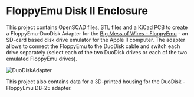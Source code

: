 # FloppyEmu Disk II Enclosure
This project contains OpenSCAD files, STL files and a KiCad PCB to create a FloppyEmu-DuoDisk Adapter for the [Big Mess of Wires - FloppyEmu](https://www.bigmessowires.com/floppy-emu/) - an SD-card based disk drive emulator for the Apple II computer.
The adapter allows to connect the FloppyEmu to the DuoDisk cable and switch each drive separately (select each of the two DuoDisk drives or each of the two emulated FloppyEmu drives).

![DuoDiskAdapter](/KiCad/DuoDiskAdapter.png)

This project also contains data for a 3D-printed housing for the DuoDisk - FloppyEmu DB-25 adapter.
